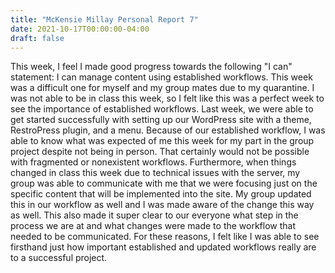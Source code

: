 ```yaml
---
title: "McKensie Millay Personal Report 7"
date: 2021-10-17T00:00:00-04:00
draft: false
---
```


This week, I feel I made good progress towards the following "I can" statement: I can manage content using established workflows. This week was a difficult one for
myself and my group mates due to my quarantine. I was not able to be in class this week, so I felt like this was a perfect week to see the importance of 
established workflows. Last week, we were able to get started successfully with setting up our WordPress site with a theme, RestroPress plugin, and a menu. Because
of our established workflow, I was able to know what was expected of me this week for my part in the group project despite not being in person. That certainly would not be possible with fragmented or nonexistent workflows. Furthermore, when things changed in class this week due to technical issues with the server, my group was able to communicate with me that we were focusing just on the specific content that will be implemented into the site. My group updated this in our workflow as well and I was made aware of the change this way as well. This also made it super clear to our everyone what step in the process we are at and what changes were made to the workflow that needed to be communicated. For these reasons, I felt like I was able to see firsthand just how important established and updated workflows really are to a successful project. 
